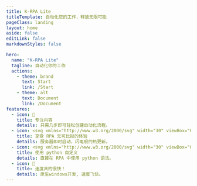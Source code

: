 ```yaml
---
title: K-RPA Lite
titleTemplate: 自动化您的工作，释放无限可能
pageClass: landing
layout: home
aside: false
editLink: false
markdownStyles: false

hero:
  name: "K-RPA Lite"
  tagline: 自动化你的工作
  actions:
    - theme: brand
      text: Start
      link: /Start
    - theme: alt
      text: Document
      link: /Document
features:
  - icon: 📝
    title: 专注内容
    details: 只需几步即可轻松创建自动化流程。
  - icon: <svg xmlns="http://www.w3.org/2000/svg" width="30" viewBox="0 0 256 256.32"><defs><linearGradient id="a" x1="-.828%" x2="57.636%" y1="7.652%" y2="78.411%"><stop offset="0%" stop-color="#41D1FF"/><stop offset="100%" stop-color="#BD34FE"/></linearGradient><linearGradient id="b" x1="43.376%" x2="50.316%" y1="2.242%" y2="89.03%"><stop offset="0%" stop-color="#FFEA83"/><stop offset="8.333%" stop-color="#FFDD35"/><stop offset="100%" stop-color="#FFA800"/></linearGradient></defs><path fill="url(#a)" d="M255.153 37.938 134.897 252.976c-2.483 4.44-8.862 4.466-11.382.048L.875 37.958c-2.746-4.814 1.371-10.646 6.827-9.67l120.385 21.517a6.537 6.537 0 0 0 2.322-.004l117.867-21.483c5.438-.991 9.574 4.796 6.877 9.62Z"/><path fill="url(#b)" d="M185.432.063 96.44 17.501a3.268 3.268 0 0 0-2.634 3.014l-5.474 92.456a3.268 3.268 0 0 0 3.997 3.378l24.777-5.718c2.318-.535 4.413 1.507 3.936 3.838l-7.361 36.047c-.495 2.426 1.782 4.5 4.151 3.78l15.304-4.649c2.372-.72 4.652 1.36 4.15 3.788l-11.698 56.621c-.732 3.542 3.979 5.473 5.943 2.437l1.313-2.028 72.516-144.72c1.215-2.423-.88-5.186-3.54-4.672l-25.505 4.922c-2.396.462-4.435-1.77-3.759-4.114l16.646-57.705c.677-2.35-1.37-4.583-3.769-4.113Z"/></svg>
    title: 享受 RPA 无可比拟的体验
    details: 服务器即时启动，闪电般的热更新。
  - icon: <svg xmlns="http://www.w3.org/2000/svg" width="30" viewBox="0 0 256 220.8"><path fill="#41B883" d="M204.8 0H256L128 220.8 0 0h97.92L128 51.2 157.44 0h47.36Z"/><path fill="#41B883" d="m0 0 128 220.8L256 0h-51.2L128 132.48 50.56 0H0Z"/><path fill="#35495E" d="M50.56 0 128 133.12 204.8 0h-47.36L128 51.2 97.92 0H50.56Z"/></svg>
    title: 使用 python 自定义
    details: 直接在 RPA 中使用 python 语法。
  - icon: 🚀
    title: 速度真的很快！
    details: 原生windows开发, 速度飞快。
---
```


<script setup>
import Hero from '../../.vitepress/theme/components/landing/HeroSection.vue'
import FeatureSection from '../../.vitepress/theme/components/landing/FeatureSection.vue'
import FeatureRichFeatures from '../../.vitepress/theme/components/landing/FeatureRichFeatures.vue'
import FeatureAutomatedManagement from '../../.vitepress/theme/components/landing/FeatureAutomatedManagement.vue'
import GetStartedSection from '../../.vitepress/theme/components/landing/GetStartedSection.vue'
import Footer from '../../.vitepress/theme/components/Footer.vue'
</script>

<div class="vp-raw bg-gray-50">
  <!-- <Hero/>
  <FeatureSection/>
  <FeatureRichFeatures/>
  <FeatureAutomatedManagement/>
  <GetStartedSection/>
  <Footer/> -->
</div>
